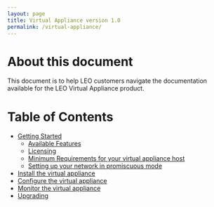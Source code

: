 ```yaml
---
layout: page
title: Virtual Appliance version 1.0
permalink: /virtual-appliance/
---
```


# About this document
This document is to help LEO customers navigate the documentation available for the LEO Virtual Appliance product.

# Table of Contents
* [Getting Started]()
    * [Available Features](available-features-1.0)
    * [Licensing]()
    * [Minimum Requirements for your virtual appliance host](minimum-requirements)
    * [Setting up your network in promiscuous mode]()
* [Install the virtual appliance](install)
* [Configure the virtual appliance]()
* [Monitor the virtual appliance]()
* [Upgrading]()
